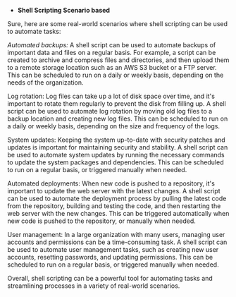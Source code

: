 * **Shell Scripting Scenario based** <be />


Sure, here are some real-world scenarios where shell scripting can be used to automate tasks:

*Automated backups:* A shell script can be used to automate backups of important data and files on a regular basis. For example, a script can be created to archive and compress files and directories, and then upload them to a remote storage location such as an AWS S3 bucket or a FTP server. This can be scheduled to run on a daily or weekly basis, depending on the needs of the organization.

Log rotation: Log files can take up a lot of disk space over time, and it's important to rotate them regularly to prevent the disk from filling up. A shell script can be used to automate log rotation by moving old log files to a backup location and creating new log files. This can be scheduled to run on a daily or weekly basis, depending on the size and frequency of the logs.

System updates: Keeping the system up-to-date with security patches and updates is important for maintaining security and stability. A shell script can be used to automate system updates by running the necessary commands to update the system packages and dependencies. This can be scheduled to run on a regular basis, or triggered manually when needed.

Automated deployments: When new code is pushed to a repository, it's important to update the web server with the latest changes. A shell script can be used to automate the deployment process by pulling the latest code from the repository, building and testing the code, and then restarting the web server with the new changes. This can be triggered automatically when new code is pushed to the repository, or manually when needed.

User management: In a large organization with many users, managing user accounts and permissions can be a time-consuming task. A shell script can be used to automate user management tasks, such as creating new user accounts, resetting passwords, and updating permissions. This can be scheduled to run on a regular basis, or triggered manually when needed.

Overall, shell scripting can be a powerful tool for automating tasks and streamlining processes in a variety of real-world scenarios.
